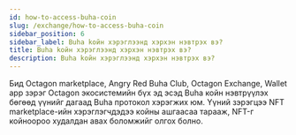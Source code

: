 ```yaml
---
id: how-to-access-buha-coin
slug: /exchange/how-to-access-buha-coin
sidebar_position: 6
sidebar_label: Buha koйн хэрэглээнд хэрхэн нэвтрэх вэ?
title: Buha koйн хэрэглээнд хэрхэн нэвтрэх вэ?
description: Buha koйн хэрэглээнд хэрхэн нэвтрэх вэ?
---
```


Бид Octagon marketplace, Angry Red Buha Club, Octagon Exchange, Wallet app зэрэг Octagon экосистемийн бүх эд эсэд Buha койн нэвтрүүлэх бөгөөд үүнийг дагаад Buha протокол хэрэгжих юм. Үүний зэрэгцээ NFT marketplace-ийн хэрэглэгчдэдээ койны ашгаасаа тарааж, NFT-г койноороо худалдан авах боломжийг олгох болно. 